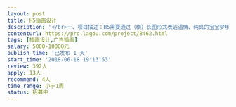 ```yaml
---                
layout: post       
title: H5插画设计           
description: '</br>一、项目描述：H5需要通过（横）长图形式表达温情、纯真的宝宝梦境世界，天马行空的、可爱的、科幻的等等共有6条线，每条线对应一个故事一个梦境世界。每个故事线的长图可切分为3张标准图左右，其次每个故事对应一个TAG图。</br></br>二、手绘风格：以温情、温馨、有爱为基础，同时兼具多种类型风格</br></br>三、人员要求：有相关手绘经验，有手绘作品；能驾驭多种手绘类型；有良好的沟通能力和契约精神</br>'     
contenturl: https://pro.lagou.com/project/8462.html      
tags: [插画设计,广告插画]            
salary: 5000-10000元          
publish_time: '已发布 1 天'         
start_time: '2018-06-18 19:13:53'           
review: 392人                   
apply: 13人                   
recommend: 4人                   
time_range: 小于1周              
status: 招募中                  
---                 
```

